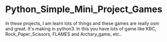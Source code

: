 # Python_Simple_Mini_Project_Games
In these projects, I am learn lots of things and these games are really osm and great. It's making in python3. In this you have lots of game like KBC, Rock_Paper_Scissors, FLAMES and Archary_game, etc..
